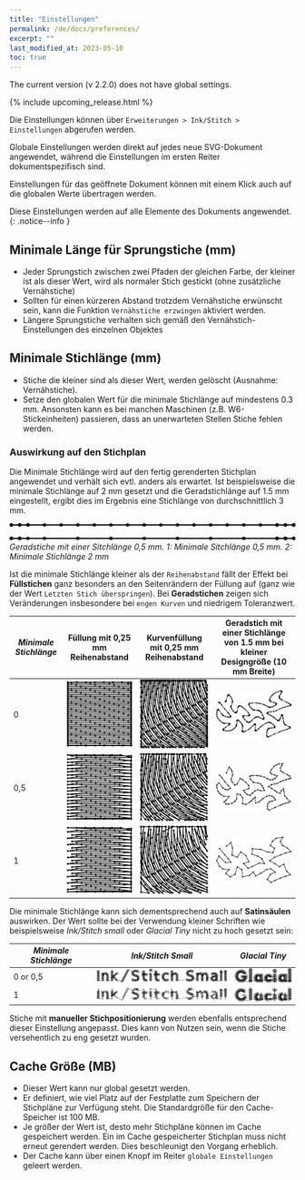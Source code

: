 ```yaml
---
title: "Einstellungen"
permalink: /de/docs/preferences/
excerpt: ""
last_modified_at: 2023-05-10
toc: true
---
```

The current version (v 2.2.0) does not have global settings.

{% include upcoming_release.html %}

Die Einstellungen können über `Erweiterungen > Ink/Stitch > Einstellungen` abgerufen werden.

Globale Einstellungen werden direkt auf jedes neue SVG-Dokument angewendet, während die Einstellungen im ersten Reiter dokumentspezifisch sind.

Einstellungen für das geöffnete Dokument können mit einem Klick auch auf die globalen Werte übertragen werden.

Diese Einstellungen werden auf alle Elemente des Dokuments angewendet.
{: .notice--info }

## Minimale Länge für Sprungstiche (mm)

* Jeder Sprungstich zwischen zwei Pfaden der gleichen Farbe, der kleiner ist als dieser Wert, wird als normaler Stich gestickt (ohne zusätzliche Vernähstiche)
* Sollten für einen kürzeren Abstand trotzdem Vernähstiche erwünscht sein, kann die Funktion `Vernähstiche erzwingen` aktiviert werden.
* Längere Sprungstiche verhalten sich gemäß den Vernähstich-Einstellungen des einzelnen Objektes

## Minimale Stichlänge (mm)

* Stiche die kleiner sind als dieser Wert, werden gelöscht (Ausnahme: Vernähstiche).
* Setze den globalen Wert für die minimale Stichlänge auf mindestens 0.3 mm. Ansonsten kann es bei manchen Maschinen (z.B. W6-Stickeinheiten) passieren, dass an unerwarteten Stellen Stiche fehlen werden.

### Auswirkung auf den Stichplan

Die Minimale Stichlänge wird auf den fertig gerenderten Stichplan angewendet und verhält sich evtl. anders als erwartet. Ist beispielsweise die minimale Stichlänge auf 2 mm gesetzt und die Geradstichlänge auf 1.5 mm eingestellt, ergibt dies im Ergebnis eine Stichlänge von durchschnittlich 3 mm.

![simulation](/assets/images/docs/preference_msl_paths.png)
*Geradstiche mit einer Sitchlänge 0,5 mm. 1: Minimale Sitchlänge 0,5 mm. 2: Minimale Stichlänge 2 mm*

Ist die minimale Stichlänge kleiner als der `Reihenabstand` fällt der Effekt bei **Füllstichen** ganz besonders an den Seitenrändern der Füllung auf (ganz wie der Wert `Letzten Stich überspringen`).
Bei **Geradstichen** zeigen sich Veränderungen insbesondere bei `engen Kurven` und niedrigem Toleranzwert.

*Minimale Stichlänge* | Füllung mit 0,25 mm Reihenabstand | Kurvenfüllung mit 0,25 mm Reihenabstand | Geradstich mit einer Stichlänge von 1.5 mm bei kleiner Designgröße (10 mm Breite)
---|---|---|---
0   |![square 0](/assets/images/docs/preference_fill_0.png)     |![square 0](/assets/images/docs/preference_guided_0.png)     |![running_0](/assets/images/docs/preference_running_stitch_0.png)
0,5 |![square 0.5](/assets/images/docs/preference_fill_half.png)|![square 0.5](/assets/images/docs/preference_guided_half.png)|![running_0](/assets/images/docs/preference_running_stitch_half.png)
1   |![square 1](/assets/images/docs/preference_fill_1.png)     |![square 1](/assets/images/docs/preference_guided_1.png)     |![running_0](/assets/images/docs/preference_running_stitch_1.png)

Die minimale Stichlänge kann sich dementsprechend auch auf **Satinsäulen** auswirken. Der Wert sollte bei der Verwendung kleiner Schriften wie beispielsweise *Ink/Stitch small* oder *Glacial Tiny* nicht zu hoch gesetzt sein:

*Minimale Stichlänge* | *Ink/Stitch Small* | *Glacial Tiny*
---|---|---
0 or 0,5 |![ink_stitch_O](/assets/images/docs/preference_ink_small_0.png)|![glacial_O](/assets/images/docs/preference_glacial_0.png)
1        |![ink_stitch_1](/assets/images/docs/preference_ink_small_1.png)|![glacial_1](/assets/images/docs/preference_glacial_1.png)

Stiche mit **manueller Stichpositionierung** werden ebenfalls entsprechend dieser Einstellung angepasst. Dies kann von Nutzen sein, wenn die Stiche versehentlich zu eng gesetzt wurden.

## Cache Größe (MB)

* Dieser Wert kann nur global gesetzt werden.
* Er definiert, wie viel Platz auf der Festplatte zum Speichern der Stichpläne zur Verfügung steht.
  Die Standardgröße für den Cache-Speicher ist 100 MB.
* Je größer der Wert ist, desto mehr Stichpläne können im Cache gespeichert werden.
  Ein im Cache gespeicherter Stichplan muss nicht erneut gerendert werden. Dies beschleunigt den Vorgang erheblich.
* Der Cache kann über einen Knopf im Reiter `globale Einstellungen` geleert werden.
